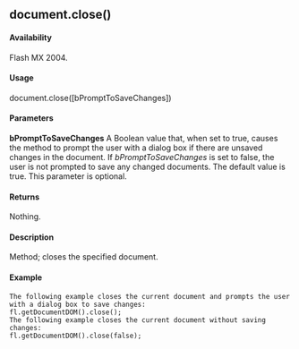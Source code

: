 ## document.close()

#### Availability

Flash MX 2004.

#### Usage

document.close(\[bPromptToSaveChanges\])

#### Parameters

**bPromptToSaveChanges** A Boolean value that, when set to true, causes the method to prompt the user with a dialog box if there are unsaved changes in the document. If *bPromptToSaveChanges* is set to false, the user is not prompted to save any changed documents. The default value is true. This parameter is optional.

#### Returns

Nothing.

#### Description

Method; closes the specified document.

#### Example

```
The following example closes the current document and prompts the user with a dialog box to save changes:
fl.getDocumentDOM().close();
The following example closes the current document without saving changes:
fl.getDocumentDOM().close(false);

```